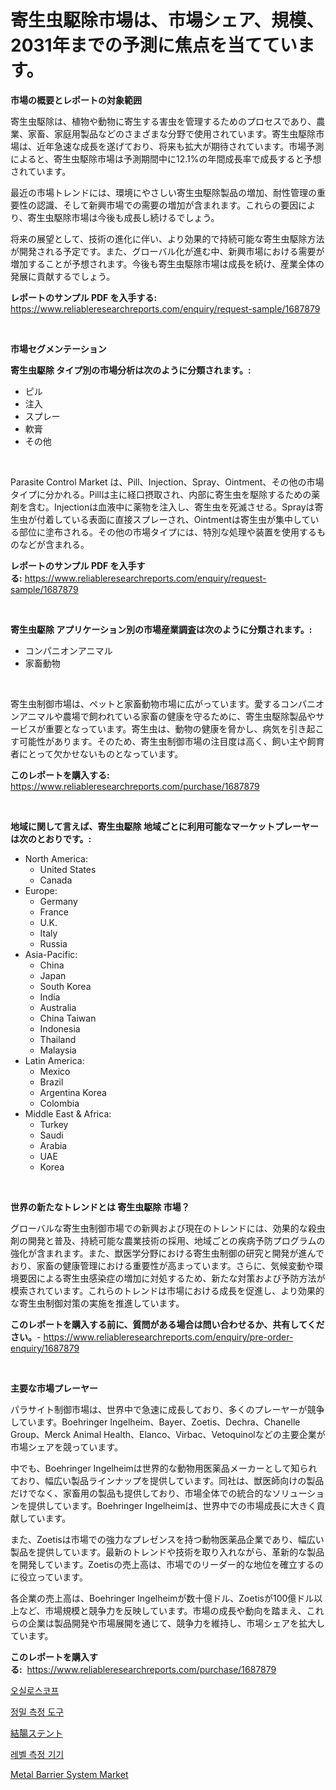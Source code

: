 <p><h1>寄生虫駆除市場は、市場シェア、規模、2031年までの予測に焦点を当てています。</h1></p><p><strong>市場の概要とレポートの対象範囲</strong></p>
<p><p>寄生虫駆除は、植物や動物に寄生する害虫を管理するためのプロセスであり、農業、家畜、家庭用製品などのさまざまな分野で使用されています。寄生虫駆除市場は、近年急速な成長を遂げており、将来も拡大が期待されています。市場予測によると、寄生虫駆除市場は予測期間中に12.1%の年間成長率で成長すると予想されています。</p><p>最近の市場トレンドには、環境にやさしい寄生虫駆除製品の増加、耐性管理の重要性の認識、そして新興市場での需要の増加が含まれます。これらの要因により、寄生虫駆除市場は今後も成長し続けるでしょう。</p><p>将来の展望として、技術の進化に伴い、より効果的で持続可能な寄生虫駆除方法が開発される予定です。また、グローバル化が進む中、新興市場における需要が増加することが予想されます。今後も寄生虫駆除市場は成長を続け、産業全体の発展に貢献するでしょう。</p></p>
<p><strong>レポートのサンプル PDF を入手する:</strong> <a href="https://www.reliableresearchreports.com/enquiry/request-sample/1687879">https://www.reliableresearchreports.com/enquiry/request-sample/1687879</a></p>
<p>&nbsp;</p>
<p><strong>市場セグメンテーション</strong></p>
<p><strong>寄生虫駆除 タイプ別の市場分析は次のように分類されます。:</strong></p>
<p><ul><li>ピル</li><li>注入</li><li>スプレー</li><li>軟膏</li><li>その他</li></ul></p>
<p>&nbsp;</p>
<p><p>Parasite Control Market は、Pill、Injection、Spray、Ointment、その他の市場タイプに分かれる。Pillは主に経口摂取され、内部に寄生虫を駆除するための薬剤を含む。Injectionは血液中に薬物を注入し、寄生虫を死滅させる。Sprayは寄生虫が付着している表面に直接スプレーされ、Ointmentは寄生虫が集中している部位に塗布される。その他の市場タイプには、特別な処理や装置を使用するものなどが含まれる。</p></p>
<p><strong>レポートのサンプル PDF を入手する:</strong>&nbsp;<a href="https://www.reliableresearchreports.com/enquiry/request-sample/1687879">https://www.reliableresearchreports.com/enquiry/request-sample/1687879</a></p>
<p>&nbsp;</p>
<p><strong> 寄生虫駆除 アプリケーション別の市場産業調査は次のように分類されます。:</strong></p>
<p><ul><li>コンパニオンアニマル</li><li>家畜動物</li></ul></p>
<p>&nbsp;</p>
<p><p>寄生虫制御市場は、ペットと家畜動物市場に広がっています。愛するコンパニオンアニマルや農場で飼われている家畜の健康を守るために、寄生虫駆除製品やサービスが重要となっています。寄生虫は、動物の健康を脅かし、病気を引き起こす可能性があります。そのため、寄生虫制御市場の注目度は高く、飼い主や飼育者にとって欠かせないものとなっています。</p></p>
<p><strong>このレポートを購入する:</strong>&nbsp; <a href="https://www.reliableresearchreports.com/purchase/1687879">https://www.reliableresearchreports.com/purchase/1687879</a></p>
<p>&nbsp;</p>
<p><strong>地域に関して言えば、寄生虫駆除 地域ごとに利用可能なマーケットプレーヤーは次のとおりです。:</strong></p>
<p><ul>
    <li>
        North America:
        <ul>
            <li>United States</li>
            <li>Canada</li>
        </ul>
    </li>
    <li>
        Europe:
        <ul>
            <li>Germany</li>
            <li>France</li>
            <li>U.K.</li>
            <li>Italy</li>
            <li>Russia</li>
        </ul>
    </li>
    <li>
        Asia-Pacific:
        <ul>
            <li>China</li>
            <li>Japan</li>
            <li>South Korea</li>
            <li>India</li>
            <li>Australia</li>
            <li>China Taiwan</li>
            <li>Indonesia</li>
            <li>Thailand</li>
            <li>Malaysia</li>
        </ul>
    </li>
    <li>
        Latin America:
        <ul>
            <li>Mexico</li>
            <li>Brazil</li>
            <li>Argentina Korea</li>
            <li>Colombia</li>
        </ul>
    </li>
    <li>
        Middle East & Africa:
        <ul>
            <li>Turkey</li>
            <li>Saudi</li>
            <li>Arabia</li>
            <li>UAE</li>
            <li>Korea</li>
        </ul>
    </li>
    </ul></p>
<p>&nbsp;</p>
<p><strong>世界の新たなトレンドとは 寄生虫駆除 市場？</strong></p>
<p><p>グローバルな寄生虫制御市場での新興および現在のトレンドには、効果的な殺虫剤の開発と普及、持続可能な農業技術の採用、地域ごとの疾病予防プログラムの強化が含まれます。また、獣医学分野における寄生虫制御の研究と開発が進んでおり、家畜の健康管理における重要性が高まっています。さらに、気候変動や環境要因による寄生虫感染症の増加に対処するため、新たな対策および予防方法が模索されています。これらのトレンドは市場における成長を促進し、より効果的な寄生虫制御対策の実施を推進しています。</p></p>
<p><strong>このレポートを購入する前に、質問がある場合は問い合わせるか、共有してください。</strong>- <a href="https://www.reliableresearchreports.com/enquiry/pre-order-enquiry/1687879">https://www.reliableresearchreports.com/enquiry/pre-order-enquiry/1687879</a></p>
<p>&nbsp;</p>
<p><strong>主要な市場プレーヤー</strong></p>
<p><p>パラサイト制御市場は、世界中で急速に成長しており、多くのプレーヤーが競争しています。Boehringer Ingelheim、Bayer、Zoetis、Dechra、Chanelle Group、Merck Animal Health、Elanco、Virbac、Vetoquinolなどの主要企業が市場シェアを競っています。</p><p>中でも、Boehringer Ingelheimは世界的な動物用医薬品メーカーとして知られており、幅広い製品ラインナップを提供しています。同社は、獣医師向けの製品だけでなく、家畜用の製品も提供しており、市場全体での統合的なソリューションを提供しています。Boehringer Ingelheimは、世界中での市場成長に大きく貢献しています。</p><p>また、Zoetisは市場での強力なプレゼンスを持つ動物医薬品企業であり、幅広い製品を提供しています。最新のトレンドや技術を取り入れながら、革新的な製品を開発しています。Zoetisの売上高は、市場でのリーダー的な地位を確立するのに役立っています。</p><p>各企業の売上高は、Boehringer Ingelheimが数十億ドル、Zoetisが100億ドル以上など、市場規模と競争力を反映しています。市場の成長や動向を踏まえ、これらの企業は製品開発や市場展開を通じて、競争力を維持し、市場シェアを拡大しています。</p></p>
<p><strong>このレポートを購入する:</strong>&nbsp;&nbsp;<a href="https://www.reliableresearchreports.com/purchase/1687879">https://www.reliableresearchreports.com/purchase/1687879</a></p>
<p><p><a href="https://medium.com/@hermanokutneva7878567/%EC%98%A4%EC%8B%A4%EB%A1%9C%EC%8A%A4%EC%BD%94%ED%94%84-%EC%8B%9C%EC%9E%A5-%EA%B7%9C%EB%AA%A8%EB%8A%94-%EA%B8%80%EB%A1%9C%EB%B2%8C-%EC%82%B0%EC%97%85%EC%97%90%EC%84%9C-%EA%B0%80%EC%9E%A5-%EC%A2%8B%EC%9D%80-%EB%A7%88%EC%BC%80%ED%8C%85-%EC%B1%84%EB%84%90%EC%9D%84-%EB%82%98%ED%83%80%EB%83%85%EB%8B%88%EB%8B%A4-a384b90817d4">오실로스코프</a></p><p><a href="https://github.com/oajzkywllm460/Market-Research-Report-List-1/blob/main/65007402570.md">정밀 측정 도구</a></p><p><a href="https://github.com/mreklxf44233/Market-Research-Report-List-1/blob/main/89510432938.md">結腸ステント</a></p><p><a href="https://github.com/vsr06p4p49/Market-Research-Report-List-1/blob/main/68238672571.md">레벨 측정 기기</a></p><p><a href="https://issuu.com/reportprime-2/docs/metal-barrier-system-market-size-2030.pptx">Metal Barrier System Market</a></p></p>